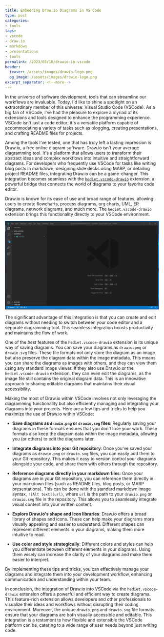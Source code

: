 ```yaml
---
title: Embedding Draw.io Diagrams in VS Code
type: post
categories:
- tools
tags:
- vscode
- draw.io
- markdown
- presentations
- tools
permalink: /2023/05/18/drawio-in-vscode
header:
  teaser: /assets/images/drawio-logo.png
  og_image: /assets/images/drawio-logo.png
excerpt_separator: <!--more-->
---
```


In the universe of software development, tools that can streamline our workflows are invaluable. Today, I'd like to shine a spotlight on an extraordinary member of this universe: Visual Studio Code (VSCode). As a big fan of VSCode, I've had the pleasure to explore a myriad of its extensions and tools designed to enhance the programming experience. VSCode isn't just a code editor; it's a versatile platform capable of accommodating a variety of tasks such as blogging, creating presentations, and crafting README files for projects.

Among the tools I've tested, one that has truly left a lasting impression is Draw.io, a free online diagram software. Draw.io isn't your average diagramming tool. It's a platform that allows users to transform their abstract ideas and complex workflows into intuitive and straightforward diagrams. For developers who frequently use VSCode for tasks like writing blog posts in markdown, designing slide decks using MARP, or detailing project README files, integrating Draw.io can be a game-changer. This integration becomes seamless with the [`hediet.vscode-drawio`](https://marketplace.visualstudio.com/items?itemName=hediet.vscode-drawio) extension, a powerful bridge that connects the world of diagrams to your favorite code editor.

Draw.io is known for its ease of use and broad range of features, allowing users to create flowcharts, process diagrams, org charts, UML, ER diagrams, network diagrams, and much more. The `hediet.vscode-drawio` extension brings this functionality directly to your VSCode environment. 

![draw.io demo](/assets/images/drawio-demo.gif)

The significant advantage of this integration is that you can create and edit diagrams without needing to switch between your code editor and a separate diagramming tool. This seamless integration boosts productivity and maintains the flow of work.

One of the *best* features of the `hediet.vscode-drawio` extension is its unique way of saving diagrams. You can save your diagrams as `drawio.png` or `drawio.svg` files. These file formats not only store the diagram as an image but also preserve the diagram data within the image metadata. This means you can share the diagrams as images with others, and they can view them using any standard image viewer. If they also use Draw.io or the `hediet.vscode-drawio` extension, they can even edit the diagrams, as the image file still contains the original diagram data. This is an innovative approach to sharing editable diagrams that maintains their visual accessibility.

Making the most of Draw.io within VSCode involves not only leveraging the diagramming functionality but also efficiently managing and integrating your diagrams into your projects. Here are a few tips and tricks to help you maximize the use of Draw.io within VSCode:

- **Save diagrams as `drawio.png` or `drawio.svg` files**: Regularly saving your diagrams in these formats ensures that you don't lose your work. These formats also keep the diagram data within the image metadata, allowing you (or others) to edit the diagrams later.

- **Integrate diagrams into your Git repository**: Once you've saved your diagrams as `drawio.png` or `drawio.svg` files, you can easily add them to your Git repository. This makes it easy to version control your diagrams alongside your code, and share them with others through the repository.

- **Reference diagrams directly in your markdown files**: Once your diagrams are in your Git repository, you can reference them directly in your markdown files (such as README files, blog posts, or MARP presentations). This can be done with the standard markdown image syntax, `![Alt text](url)`, where `url` is the path to your `drawio.png` or `drawio.svg` file in the repository. This allows you to seamlessly integrate visual content into your written content.

- **Explore Draw.io's shape and icon libraries**: Draw.io offers a broad library of shapes and icons. These can help make your diagrams more visually appealing and easier to understand. Different shapes can represent different elements in your diagrams, making them more intuitive to read.

- **Use color and style strategically**: Different colors and styles can help you differentiate between different elements in your diagrams. Using them wisely can increase the clarity of your diagrams and make them easier to interpret.

By implementing these tips and tricks, you can effectively manage your diagrams and integrate them into your development workflow, enhancing communication and understanding within your team.

In conclusion, the integration of Draw.io into VSCode via the `hediet.vscode-drawio` extension offers a powerful and efficient way to create diagrams. This feature-rich extension allows developers and other professionals to visualize their ideas and workflows without disrupting their coding environment. Moreover, the unique `drawio.png` and `drawio.svg` file formats ensure that your diagrams are both visually accessible and editable. This integration is a testament to how flexible and extensible the VSCode platform can be, catering to a wide range of user needs beyond just writing code.
